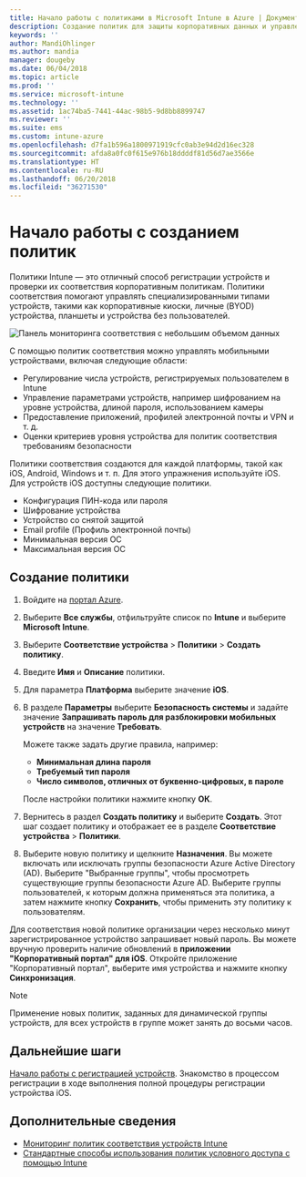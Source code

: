 ```yaml
---
title: Начало работы с политиками в Microsoft Intune в Azure | Документы Майкрософт
description: Создание политик для защиты корпоративных данных и управления устройствами, на которых конечные пользователи получают доступ к ресурсам компании. После этого — назначение политик группам.
keywords: ''
author: MandiOhlinger
ms.author: mandia
manager: dougeby
ms.date: 06/04/2018
ms.topic: article
ms.prod: ''
ms.service: microsoft-intune
ms.technology: ''
ms.assetid: 1ac74ba5-7441-44ac-98b5-9d8bb8899747
ms.reviewer: ''
ms.suite: ems
ms.custom: intune-azure
ms.openlocfilehash: d7fa1b596a1800971919cfc0ab3e94d2d16ec328
ms.sourcegitcommit: afda8a0fc0f615e976b18ddddf81d56d7ae3566e
ms.translationtype: HT
ms.contentlocale: ru-RU
ms.lasthandoff: 06/20/2018
ms.locfileid: "36271530"
---
```

# <a name="get-started-with-creating-policies"></a>Начало работы с созданием политик

Политики Intune — это отличный способ регистрации устройств и проверки их соответствия корпоративным политикам. Политики соответствия помогают управлять специализированными типами устройств, такими как корпоративные киоски, личные (BYOD) устройства, планшеты и устройства без пользователей.

![Панель мониторинга соответствия с небольшим объемом данных](/intune/media/generic-compliance-dashboard.png)

С помощью политик соответствия можно управлять мобильными устройствами, включая следующие области:

* Регулирование числа устройств, регистрируемых пользователем в Intune
* Управление параметрами устройств, например шифрованием на уровне устройства, длиной пароля, использованием камеры
* Предоставление приложений, профилей электронной почты и VPN и т. д.
* Оценки критериев уровня устройства для политик соответствия требованиям безопасности

Политики соответствия создаются для каждой платформы, такой как iOS, Android, Windows и т. п. Для этого упражнения используйте iOS. Для устройств iOS доступны следующие политики.

* Конфигурация ПИН-кода или пароля
* Шифрование устройства
* Устройство со снятой защитой
* Email profile (Профиль электронной почты)
* Минимальная версия ОС
* Максимальная версия ОС

## <a name="create-a-policy"></a>Создание политики

1. Войдите на [портал Azure](https://portal.azure.com).
2. Выберите **Все службы**, отфильтруйте список по **Intune** и выберите **Microsoft Intune**.
3. Выберите **Соответствие устройства** > **Политики** > **Создать политику**.
4. Введите **Имя** и **Описание** политики. 
5. Для параметра **Платформа** выберите значение **iOS**.
6. В разделе **Параметры** выберите **Безопасность системы** и задайте значение **Запрашивать пароль для разблокировки мобильных устройств** на значение **Требовать**. 

    Можете также задать другие правила, например: 
    - **Минимальная длина пароля**
    - **Требуемый тип пароля**
    - **Число символов, отличных от буквенно-цифровых, в пароле**
    
    После настройки политики нажмите кнопку **ОК**.
  
7. Вернитесь в раздел **Создать политику** и выберите **Создать**. Этот шаг создает политику и отображает ее в разделе **Соответствие устройства** > **Политики**.
8. Выберите новую политику и щелкните **Назначения**. Вы можете включать или исключать группы безопасности Azure Active Directory (AD).
Выберите "Выбранные группы", чтобы просмотреть существующие группы безопасности Azure AD. Выберите группы пользователей, к которым должна применяться эта политика, а затем нажмите кнопку **Сохранить**, чтобы применить эту политику к пользователям.

Для соответствия новой политике организации через несколько минут зарегистрированное устройство запрашивает новый пароль. Вы можете вручную проверить наличие обновлений в **приложении "Корпоративный портал" для iOS**. Откройте приложение "Корпоративный портал", выберите имя устройства и нажмите кнопку **Синхронизация**.

> [!NOTE]
> Применение новых политик, заданных для динамической группы устройств, для всех устройств в группе может занять до восьми часов.

## <a name="next-steps"></a>Дальнейшие шаги

[Начало работы с регистрацией устройств](get-started-enroll.md). Знакомство в процессом регистрации в ходе выполнения полной процедуры регистрации устройства iOS.

## <a name="learn-more"></a>Дополнительные сведения

* [Мониторинг политик соответствия устройств Intune](compliance-policy-monitor.md)
* [Стандартные способы использования политик условного доступа с помощью Intune](conditional-access-intune-common-ways-use.md)
